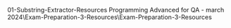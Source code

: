 01-Substring-Extractor-Resources
Programming Advanced for QA - march 2024\Exam-Preparation-3-Resources\Exam-Preparation-3-Resources
